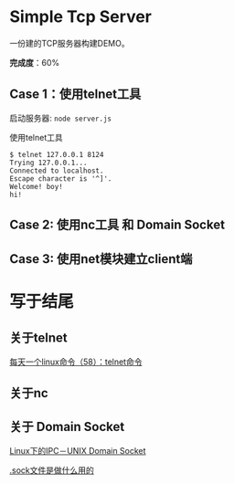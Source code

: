 # Simple Tcp Server
一份建的TCP服务器构建DEMO。

**完成度**：60%

## Case 1：使用telnet工具
启动服务器: `node server.js`

使用telnet工具
```
$ telnet 127.0.0.1 8124
Trying 127.0.0.1...
Connected to localhost.
Escape character is '^]'.
Welcome! boy!
hi!
```

## Case 2: 使用nc工具 和 Domain Socket 

## Case 3: 使用net模块建立client端

# 写于结尾
## 关于telnet
[每天一个linux命令（58）：telnet命令](http://www.cnblogs.com/peida/archive/2013/03/13/2956992.html)
## 关于nc
## 关于 Domain Socket

[Linux下的IPC－UNIX Domain Socket](http://blog.csdn.net/guxch/article/details/7041052)

[.sock文件是做什么用的](https://segmentfault.com/q/1010000000538628)